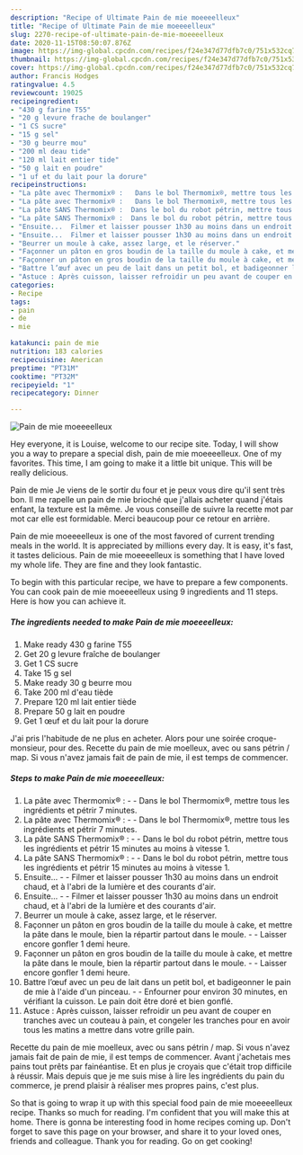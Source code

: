 ```yaml
---
description: "Recipe of Ultimate Pain de mie moeeeelleux"
title: "Recipe of Ultimate Pain de mie moeeeelleux"
slug: 2270-recipe-of-ultimate-pain-de-mie-moeeeelleux
date: 2020-11-15T08:50:07.876Z
image: https://img-global.cpcdn.com/recipes/f24e347d77dfb7c0/751x532cq70/pain-de-mie-moeeeelleux-photo-principale-de-la-recette.jpg
thumbnail: https://img-global.cpcdn.com/recipes/f24e347d77dfb7c0/751x532cq70/pain-de-mie-moeeeelleux-photo-principale-de-la-recette.jpg
cover: https://img-global.cpcdn.com/recipes/f24e347d77dfb7c0/751x532cq70/pain-de-mie-moeeeelleux-photo-principale-de-la-recette.jpg
author: Francis Hodges
ratingvalue: 4.5
reviewcount: 19025
recipeingredient:
- "430 g farine T55"
- "20 g levure frache de boulanger"
- "1 CS sucre"
- "15 g sel"
- "30 g beurre mou"
- "200 ml deau tide"
- "120 ml lait entier tide"
- "50 g lait en poudre"
- "1 uf et du lait pour la dorure"
recipeinstructions:
- "La pâte avec Thermomix® :   Dans le bol Thermomix®, mettre tous les ingrédients et pétrir 7 minutes."
- "La pâte avec Thermomix® :   Dans le bol Thermomix®, mettre tous les ingrédients et pétrir 7 minutes."
- "La pâte SANS Thermomix® :  Dans le bol du robot pétrin, mettre tous les ingrédients et pétrir 15 minutes au moins à vitesse 1."
- "La pâte SANS Thermomix® :  Dans le bol du robot pétrin, mettre tous les ingrédients et pétrir 15 minutes au moins à vitesse 1."
- "Ensuite...  Filmer et laisser pousser 1h30 au moins dans un endroit chaud, et à l&#39;abri de la lumière et des courants d&#39;air."
- "Ensuite...  Filmer et laisser pousser 1h30 au moins dans un endroit chaud, et à l&#39;abri de la lumière et des courants d&#39;air."
- "Beurrer un moule à cake, assez large, et le réserver."
- "Façonner un pâton en gros boudin de la taille du moule à cake, et mettre la pâte dans le moule, bien la répartir partout dans le moule.  Laisser encore gonfler 1 demi heure."
- "Façonner un pâton en gros boudin de la taille du moule à cake, et mettre la pâte dans le moule, bien la répartir partout dans le moule.  Laisser encore gonfler 1 demi heure."
- "Battre l’œuf avec un peu de lait dans un petit bol, et badigeonner le pain de mie à l&#39;aide d&#39;un pinceau.  Enfourner pour environ 30 minutes, en vérifiant la cuisson. Le pain doit être doré et bien gonflé."
- "Astuce : Après cuisson, laisser refroidir un peu avant de couper en tranches avec un couteau à pain, et congeler les tranches pour en avoir tous les matins a mettre dans votre grille pain."
categories:
- Recipe
tags:
- pain
- de
- mie

katakunci: pain de mie 
nutrition: 183 calories
recipecuisine: American
preptime: "PT31M"
cooktime: "PT32M"
recipeyield: "1"
recipecategory: Dinner

---
```



![Pain de mie moeeeelleux](https://img-global.cpcdn.com/recipes/f24e347d77dfb7c0/751x532cq70/pain-de-mie-moeeeelleux-photo-principale-de-la-recette.jpg)

Hey everyone, it is Louise, welcome to our recipe site. Today, I will show you a way to prepare a special dish, pain de mie moeeeelleux. One of my favorites. This time, I am going to make it a little bit unique. This will be really delicious.

Pain de mie Je viens de le sortir du four et je peux vous dire qu&#39;il sent très bon. Il me rapelle un pain de mie brioché que j&#39;allais acheter quand j&#39;étais enfant, la texture est la même. Je vous conseille de suivre la recette mot par mot car elle est formidable. Merci beaucoup pour ce retour en arrière.

Pain de mie moeeeelleux is one of the most favored of current trending meals in the world. It is appreciated by millions every day. It is easy, it's fast, it tastes delicious. Pain de mie moeeeelleux is something that I have loved my whole life. They are fine and they look fantastic.


To begin with this particular recipe, we have to prepare a few components. You can cook pain de mie moeeeelleux using 9 ingredients and 11 steps. Here is how you can achieve it.

<!--inarticleads1-->

##### The ingredients needed to make Pain de mie moeeeelleux:

1. Make ready 430 g farine T55
1. Get 20 g levure fraîche de boulanger
1. Get 1 CS sucre
1. Take 15 g sel
1. Make ready 30 g beurre mou
1. Take 200 ml d&#39;eau tiède
1. Prepare 120 ml lait entier tiède
1. Prepare 50 g lait en poudre
1. Get 1 œuf et du lait pour la dorure


J&#39;ai pris l&#39;habitude de ne plus en acheter. Alors pour une soirée croque-monsieur, pour des. Recette du pain de mie moelleux, avec ou sans pétrin / map. Si vous n&#39;avez jamais fait de pain de mie, il est temps de commencer. 

<!--inarticleads2-->

##### Steps to make Pain de mie moeeeelleux:

1. La pâte avec Thermomix® :  -  - Dans le bol Thermomix®, mettre tous les ingrédients et pétrir 7 minutes.
1. La pâte avec Thermomix® :  -  - Dans le bol Thermomix®, mettre tous les ingrédients et pétrir 7 minutes.
1. La pâte SANS Thermomix® : -  - Dans le bol du robot pétrin, mettre tous les ingrédients et pétrir 15 minutes au moins à vitesse 1.
1. La pâte SANS Thermomix® : -  - Dans le bol du robot pétrin, mettre tous les ingrédients et pétrir 15 minutes au moins à vitesse 1.
1. Ensuite... -  - Filmer et laisser pousser 1h30 au moins dans un endroit chaud, et à l&#39;abri de la lumière et des courants d&#39;air.
1. Ensuite... -  - Filmer et laisser pousser 1h30 au moins dans un endroit chaud, et à l&#39;abri de la lumière et des courants d&#39;air.
1. Beurrer un moule à cake, assez large, et le réserver.
1. Façonner un pâton en gros boudin de la taille du moule à cake, et mettre la pâte dans le moule, bien la répartir partout dans le moule. -  - Laisser encore gonfler 1 demi heure.
1. Façonner un pâton en gros boudin de la taille du moule à cake, et mettre la pâte dans le moule, bien la répartir partout dans le moule. -  - Laisser encore gonfler 1 demi heure.
1. Battre l’œuf avec un peu de lait dans un petit bol, et badigeonner le pain de mie à l&#39;aide d&#39;un pinceau. -  - Enfourner pour environ 30 minutes, en vérifiant la cuisson. Le pain doit être doré et bien gonflé.
1. Astuce : Après cuisson, laisser refroidir un peu avant de couper en tranches avec un couteau à pain, et congeler les tranches pour en avoir tous les matins a mettre dans votre grille pain.


Recette du pain de mie moelleux, avec ou sans pétrin / map. Si vous n&#39;avez jamais fait de pain de mie, il est temps de commencer. Avant j&#39;achetais mes pains tout prêts par fainéantise. Et en plus je croyais que c&#39;était trop difficile à réussir. Mais depuis que je me suis mise à lire les ingrédients du pain du commerce, je prend plaisir à réaliser mes propres pains, c&#39;est plus. 

So that is going to wrap it up with this special food pain de mie moeeeelleux recipe. Thanks so much for reading. I'm confident that you will make this at home. There is gonna be interesting food in home recipes coming up. Don't forget to save this page on your browser, and share it to your loved ones, friends and colleague. Thank you for reading. Go on get cooking!
